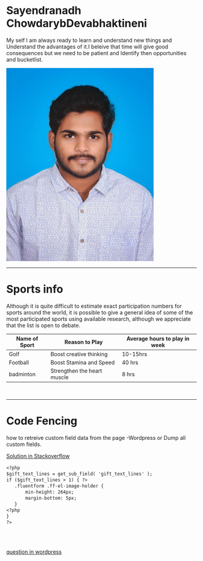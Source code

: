 # Sayendranadh ChowdarybDevabhaktineni




My self I am always ready to learn and understand new things and Understand the advantages of it.I beleive that  time will give good consequences but we need to be patient and Identify then opportunities and bucketlist. 


![My Photo](Copy%20of%2020079-02.jpeg)
<br>

------
# Sports info

Although it is quite difficult to estimate exact participation numbers for sports around the world, it is possible to give a general idea of some of the most participated sports using available research, although we appreciate that the list is open to debate.

|Name of Sport|Reason to Play|Average hours to play in week|
| --- | --- |--- |
|Golf|Boost creative thinking|10-15hrs|
|Football|Boost Stamina and Speed|40 hrs|
|badminton|Strengthen the heart muscle|8 hrs|


<br>

----
# Code Fencing
 how to retreive custom field data  from the page -Wordpress or  Dump all custom fields.

 [Solution in Stackoverflow](https://stackoverflow.com/questions/66293239/wordpress-how-to-retrieve-custom-field-data-from-the-page)

 ```
 <?php 
$gift_text_lines = get_sub_field( 'gift_text_lines' ); 
if ($gift_text_lines > 1) { ?>
    .fluentform .ff-el-image-holder {
        min-height: 264px;
        margin-bottom: 5px;
    }
<?php 
} 
?>
 
 
 
 
 ```

 [question in wordpress](https://css-tricks.com/snippets/wordpress/dump-all-custom-fields/)

